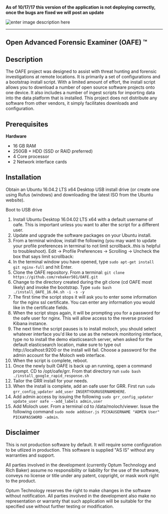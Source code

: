 
**As of 10/17/17 this version of the application is not deploying correctly, once the bugs are fixed we will post an update**

![enter image description here](https://s15.postimg.org/r78hct68b/OAFELOGO1.png)  


----------


**Open Advanced Forensic Examiner (OAFE) &trade;**
-----------------------------------------

Description 
-------------
The OAFE project was designed to assist with threat hunting and forensic investigations at remote locations.  It is primarily a set of configurations and a bootstrap install script.  With a limited amount of effort, the install script allows you to download a number of open source software projects onto one device.  It also includes a number of ingest scripts for importing data into the data platform that is installed.   This project does not distribute any software from other vendors, it simply facilitates downloads and configuration.  


Prerequisites
-------------

**Hardware**

 - 16 GB RAM
 - 250GB + HDD (SSD or RAID preferred)
 - 4 Core processor
 - 2 Network interface cards

Installation
------------

Obtain an Ubuntu 16.04.2 LTS x64 Desktop USB install drive (or create one using Rufus (windows) and downloading the latest ISO from the Ubuntu website).

Boot to USB drive

 1. Install Ubuntu Desktop 16.04.02 LTS x64 with a default username of oafe.  This is important unless you want to alter the script for a different user.
 2.  Update and upgrade the software packages on your Ubuntu install.
 3. From a terminal window, install the following (you may want to update your profile preferences in terminal to not limit scrollback..this is helpful to troubleshoot). Edit -> Profile Preferences -> Scrolling -> Uncheck the box that says limit scrollback:
 4. In the terminal window you have opened, type `sudo apt-get install git nginx-full` and hit Enter.
 5. Clone the OAFE repository. From a terminal: `git clone https://github.com/rebaker501/OAFE.git`
 6. Change to the directory created during the git clone (cd OAFE most likely) and invoke the bootstrap. Type `sudo bash ./install_OAFE_16.04.sh -i -s -y`
 7. The first time the script stops it will ask you to enter some information for the nginx ssl certificate. You can enter any information you would like in the certificate fields.
 8. When the script stops again, it will be prompting you for a password for the oafe user for nginx.  This will allow access to the reverse proxied Kibana instance.
 9. The next time the script pauses is to install moloch, you should select whatever interface you'd like to use as the network monitoring interface, type no to install the demo elasticsearch server, when asked for the default elasticsearch location, make sure to type out http://localhost:9200 or the install will fail.  Choose a password for the admin account for the Moloch web interface.
 10. When the script is complete, reboot. 
 11. Once the newly built OAFE is back up an running, open a command prompt.  CD to /opt/oafe/grr.  From that directory run `sudo bash ./install_google_rapid_response.sh` 
 12. Tailor the GRR install for your needs.
 13. When the install is complete, add an oafe user for GRR.  First run `sudo grr_config_updater add_user INSERTYOURUSERNAMEHERE`.  
 14. Add admin access by issuing the following `sudo grr_config_updater update_user oafe --add_labels admin,user`
 15. Add Moloch user.  From a terminal cd to /data/moloch/viewer.  Issue the following command `sudo node addUser.js PICKAUSERNAME "ADMIN User" PICKAPASSWORD -admin`.

Disclaimer
-------------
This is not production software by default. It will require some configuration to be utlized in production. This software is supplied "AS IS" without any warranties and support.

All parties involved in the development (currently Optum Technology and Rich Baker) assume no responsibility or liability for the use of the software, conveys no license or title under any patent, copyright, or mask work right to the product.

Optum Technology reserves the right to make changes in the software without notification. All parties involved in the development also make no representation or warranty that such application will be suitable for the specified use without further testing or modification.

